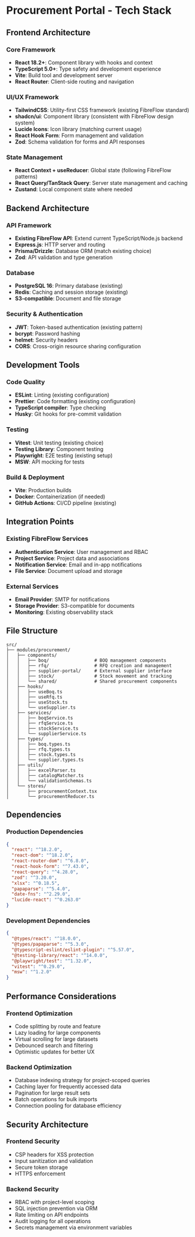 # Procurement Portal - Tech Stack

## Frontend Architecture
### Core Framework
- **React 18.2+**: Component library with hooks and context
- **TypeScript 5.0+**: Type safety and development experience
- **Vite**: Build tool and development server
- **React Router**: Client-side routing and navigation

### UI/UX Framework
- **TailwindCSS**: Utility-first CSS framework (existing FibreFlow standard)
- **shadcn/ui**: Component library (consistent with FibreFlow design system)
- **Lucide Icons**: Icon library (matching current usage)
- **React Hook Form**: Form management and validation
- **Zod**: Schema validation for forms and API responses

### State Management
- **React Context + useReducer**: Global state (following FibreFlow patterns)
- **React Query/TanStack Query**: Server state management and caching
- **Zustand**: Local component state where needed

## Backend Architecture
### API Framework
- **Existing FibreFlow API**: Extend current TypeScript/Node.js backend
- **Express.js**: HTTP server and routing
- **Prisma/Drizzle**: Database ORM (match existing choice)
- **Zod**: API validation and type generation

### Database
- **PostgreSQL 16**: Primary database (existing)
- **Redis**: Caching and session storage (existing)
- **S3-compatible**: Document and file storage

### Security & Authentication
- **JWT**: Token-based authentication (existing pattern)
- **bcrypt**: Password hashing
- **helmet**: Security headers
- **CORS**: Cross-origin resource sharing configuration

## Development Tools
### Code Quality
- **ESLint**: Linting (existing configuration)
- **Prettier**: Code formatting (existing configuration)
- **TypeScript compiler**: Type checking
- **Husky**: Git hooks for pre-commit validation

### Testing
- **Vitest**: Unit testing (existing choice)
- **Testing Library**: Component testing
- **Playwright**: E2E testing (existing setup)
- **MSW**: API mocking for tests

### Build & Deployment
- **Vite**: Production builds
- **Docker**: Containerization (if needed)
- **GitHub Actions**: CI/CD pipeline (existing)

## Integration Points
### Existing FibreFlow Services
- **Authentication Service**: User management and RBAC
- **Project Service**: Project data and associations
- **Notification Service**: Email and in-app notifications
- **File Service**: Document upload and storage

### External Services
- **Email Provider**: SMTP for notifications
- **Storage Provider**: S3-compatible for documents
- **Monitoring**: Existing observability stack

## File Structure
```
src/
├── modules/procurement/
│   ├── components/
│   │   ├── boq/                 # BOQ management components
│   │   ├── rfq/                 # RFQ creation and management
│   │   ├── supplier-portal/     # External supplier interface
│   │   ├── stock/               # Stock movement and tracking
│   │   └── shared/              # Shared procurement components
│   ├── hooks/
│   │   ├── useBoq.ts
│   │   ├── useRfq.ts
│   │   ├── useStock.ts
│   │   └── useSupplier.ts
│   ├── services/
│   │   ├── boqService.ts
│   │   ├── rfqService.ts
│   │   ├── stockService.ts
│   │   └── supplierService.ts
│   ├── types/
│   │   ├── boq.types.ts
│   │   ├── rfq.types.ts
│   │   ├── stock.types.ts
│   │   └── supplier.types.ts
│   ├── utils/
│   │   ├── excelParser.ts
│   │   ├── catalogMatcher.ts
│   │   └── validationSchemas.ts
│   └── stores/
│       ├── procurementContext.tsx
│       └── procurementReducer.ts
```

## Dependencies
### Production Dependencies
```json
{
  "react": "^18.2.0",
  "react-dom": "^18.2.0",
  "react-router-dom": "^6.8.0",
  "react-hook-form": "^7.43.0",
  "react-query": "^4.28.0",
  "zod": "^3.20.0",
  "xlsx": "^0.18.5",
  "papaparse": "^5.4.0",
  "date-fns": "^2.29.0",
  "lucide-react": "^0.263.0"
}
```

### Development Dependencies
```json
{
  "@types/react": "^18.0.0",
  "@types/papaparse": "^5.3.0",
  "@typescript-eslint/eslint-plugin": "^5.57.0",
  "@testing-library/react": "^14.0.0",
  "@playwright/test": "^1.32.0",
  "vitest": "^0.29.0",
  "msw": "^1.2.0"
}
```

## Performance Considerations
### Frontend Optimization
- Code splitting by route and feature
- Lazy loading for large components
- Virtual scrolling for large datasets
- Debounced search and filtering
- Optimistic updates for better UX

### Backend Optimization
- Database indexing strategy for project-scoped queries
- Caching layer for frequently accessed data
- Pagination for large result sets
- Batch operations for bulk imports
- Connection pooling for database efficiency

## Security Architecture
### Frontend Security
- CSP headers for XSS protection
- Input sanitization and validation
- Secure token storage
- HTTPS enforcement

### Backend Security
- RBAC with project-level scoping
- SQL injection prevention via ORM
- Rate limiting on API endpoints
- Audit logging for all operations
- Secrets management via environment variables